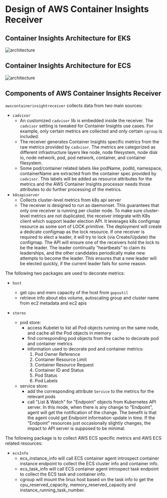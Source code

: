 # Design of AWS Container Insights Receiver


## Container Insights Architecture for EKS
![architecture](images/eks-design.png)

## Container Insights Architecture for ECS
![architecture](images/ecs-design.png)

## Components of AWS Container Insights Receiver 

`awscontainerinsightreceiver` collects data from two main sources:
* `cadvisor` 
  * An customized `cadvisor` lib is embedded inside the receiver. The  `cadvisor` setting is tweaked for Container Insights use cases. For example, only certain metrics are collected and only certain `cgroup` is included. 
  * The receiver generates Container Insights specific metrics from the raw metrics provided by `cadvisor`. The metrics are categorized as different infrastructure layers like node, node filesystem, node disk io, node network, pod, pod network, container, and container filesystem. 
  * Some pod/container related labels like podName, podId, namespace, containerName are extracted from the container spec provided by `cadvisor`. This labels will be added as resource attributes for the metrics and the AWS Container Insights processor needs those attributes to do further processing of the metrics. 
* `k8sapiserver`
  * Collects cluster-level metrics from k8s api server 
  * The receiver is designed to run as daemonset. This guarantees that only one receiver is running per cluster node. To make sure cluster-level metrics are not duplicated, the receiver integrate with K8s client which support leader election API. It leverages k8s configmap resource as some sort of LOCK primitive. The deployment will create a dedicate configmap as the lock resource. If one receiver is required to elect a leader, it will try to lock (via Create/Update) the configmap. The API will ensure one of the receivers hold the lock to be the leader. The leader continually “heartbeats” to claim its leaderships, and the other candidates periodically make new attempts to become the leader. This ensures that a new leader will be elected quickly, if the current leader fails for some reason.  

The following two packages are used to decorate metrics:

* `host`
  * get cpu and mem capacity of the host from `gopsutil`
  * retrieve info about ebs volume, autoscaling group and cluster name from ec2 metadata and ec2 apis


* `stores`
  * pod store:
    * access Kubelet to list all Pod objects running on the same node, and cache all the Pod objects in memory
    * find corresponding pod objects from the cache to decorate pod and container metrics
    * information used to decorate pod and container metrics:
      1. Pod Owner Reference
      2. Container Resource Limit
      3. Container Resource Request
      4. Container ID and Status
      5. Pod Status
      6. Pod Labels
  * service store: 
    * add the corresponding attribute `Service` to the metrics for the relevant pods
    * call "List & Watch" for "Endpoint" objects from Kubernetes API server. In this mode, when there is any change to “Endpoint”, agent will get the notification of the change. The benefit is that the agent could get Endpoint information update in time. If the "Endpoint" resources just occasionally slightly changes, the impact to API server is supposed to be minimal.

The following package is to collect AWS ECS specific metrics and AWS ECS related resources:

* `ecsInfo`
  * ecs_instance_info will call ECS container agent introspect container instance endpoint to collect the ECS cluster info and container info.
  * ecs_task_info will call ECS container agent introspect task endpoint to collect the ECS task and container info.
  * cgroup will mount the linux host based on the task info to get the cpu_reserved_capacity, memory_reserved_capacity and instance_running_task_number.